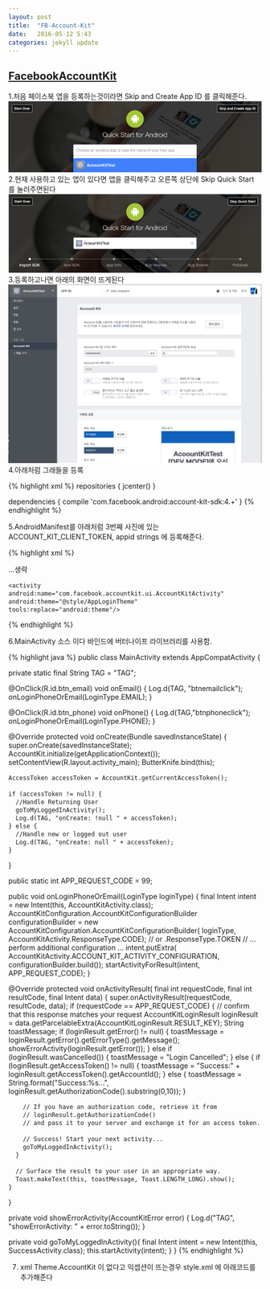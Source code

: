 ```yaml
---
layout: post
title:  "FB-Account-Kit"
date:   2016-05-12 5:43
categories: jekyll update
---
```

<a href="https://developers.facebook.com/docs/accountkit/android"><h2>FacebookAccountKit</h2></a>

1.처음 페이스북 앱을 등록하는것이라면 Skip and Create App ID 를 클릭해준다.
![Fbaccount1](https://raw.githubusercontent.com/ekeon/ekeon.github.io/master/image/facebookAccount1.png)
2.현재 사용하고 있는 앱이 있다면 앱을 클릭해주고 오른쪽 상단에 Skip Quick Start 를 눌러주면된다
![Fbaccount2](https://raw.githubusercontent.com/ekeon/ekeon.github.io/master/image/facebookAccount2.png)
3.등록하고나면 아래의 화면이 뜨게된다
![Fbaccount3](https://raw.githubusercontent.com/ekeon/ekeon.github.io/master/image/facebookAccount3.png)
4.아래처럼 그래들을 등록

{% highlight xml %}
repositories {
  jcenter()
}

dependencies {
  compile 'com.facebook.android:account-kit-sdk:4.+'
}
{% endhighlight %}

5.AndroidManifest를 아래처럼  3번째 사진에 있는 ACCOUNT_KIT_CLIENT_TOKEN, appid strings 에 등록해준다.

{% highlight xml %}
  <uses-permission android:name="android.permission.INTERNET" />
  <uses-permission android:name="android.permission.RECEIVE_SMS" />
  <uses-permission android:name="android.permission.READ_PHONE_STATE" />
  <uses-permission android:name="android.permission.GET_ACCOUNTS" />

  <application
   android:theme="@style/AppTheme">
  ...생략

    <activity
    android:name="com.facebook.accountkit.ui.AccountKitActivity"
    android:theme="@style/AppLoginTheme"
    tools:replace="android:theme"/>

  <meta-data android:name="com.facebook.sdk.ApplicationId"
             android:value="@string/app_id" />
  <meta-data android:name="com.facebook.accountkit.ClientToken"
             android:value="@string/ACCOUNT_KIT_CLIENT_TOKEN" />
  <meta-data android:name="com.facebook.accountkit.ApplicationName"
             android:value="@string/app_name" />
   </application>

{% endhighlight %}

6.MainActivity 소스 이다 바인드에 버터나이프 라이브러리를 사용함.

{% highlight java %}
public class MainActivity extends AppCompatActivity {

  private static final String TAG = "TAG";

  @OnClick(R.id.btn_email)
  void onEmail() {
    Log.d(TAG, "btnemailclick");
    onLoginPhoneOrEmail(LoginType.EMAIL);
  }

  @OnClick(R.id.btn_phone)
  void onPhone() {
    Log.d(TAG,"btnphoneclick");
    onLoginPhoneOrEmail(LoginType.PHONE);
  }


  @Override
  protected void onCreate(Bundle savedInstanceState) {
    super.onCreate(savedInstanceState);
    AccountKit.initialize(getApplicationContext());
    setContentView(R.layout.activity_main);
    ButterKnife.bind(this);

    AccessToken accessToken = AccountKit.getCurrentAccessToken();

    if (accessToken != null) {
      //Handle Returning User
      goToMyLoggedInActivity();
      Log.d(TAG, "onCreate: !null " + accessToken);
    } else {
      //Handle new or logged out user
      Log.d(TAG, "onCreate: null " + accessToken);
    }
  }

  public static int APP_REQUEST_CODE = 99;

  public void onLoginPhoneOrEmail(LoginType loginType) {
    final Intent intent = new Intent(this, AccountKitActivity.class);
    AccountKitConfiguration.AccountKitConfigurationBuilder configurationBuilder =
            new AccountKitConfiguration.AccountKitConfigurationBuilder(
                    loginType,
                    AccountKitActivity.ResponseType.CODE); // or .ResponseType.TOKEN
    // ... perform additional configuration ...
    intent.putExtra(
            AccountKitActivity.ACCOUNT_KIT_ACTIVITY_CONFIGURATION,
            configurationBuilder.build());
    startActivityForResult(intent, APP_REQUEST_CODE);
  }

  @Override
  protected void onActivityResult(
          final int requestCode,
          final int resultCode,
          final Intent data) {
    super.onActivityResult(requestCode, resultCode, data);
    if (requestCode == APP_REQUEST_CODE) { // confirm that this response matches your request
      AccountKitLoginResult loginResult = data.getParcelableExtra(AccountKitLoginResult.RESULT_KEY);
      String toastMessage;
      if (loginResult.getError() != null) {
        toastMessage = loginResult.getError().getErrorType().getMessage();
        showErrorActivity(loginResult.getError());
      } else if (loginResult.wasCancelled()) {
        toastMessage = "Login Cancelled";
      } else {
        if (loginResult.getAccessToken() != null) {
          toastMessage = "Success:" + loginResult.getAccessToken().getAccountId();
        } else {
          toastMessage = String.format("Success:%s...",
                  loginResult.getAuthorizationCode().substring(0,10));
        }

        // If you have an authorization code, retrieve it from
        // loginResult.getAuthorizationCode()
        // and pass it to your server and exchange it for an access token.

        // Success! Start your next activity...
        goToMyLoggedInActivity();
      }

      // Surface the result to your user in an appropriate way.
      Toast.makeText(this, toastMessage, Toast.LENGTH_LONG).show();
    }
  }

  private void showErrorActivity(AccountKitError error) {
    Log.d("TAG", "showErrorActivity: " + error.toString());
  }

  private void goToMyLoggedInActivity(){
    final Intent intent = new Intent(this, SuccessActivity.class);
    this.startActivity(intent);
  }
}
{% endhighlight %}

7. xml Theme.AccountKit 이 없다고 익셉션이 뜨는경우
style.xml 에 아래코드를 추가해준다 
    <style name="AppLoginTheme" parent="Theme.AccountKit" />